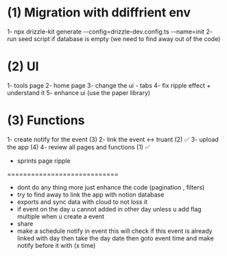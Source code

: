 # (1) Migration with ddiffrient env
1- npx drizzle-kit generate --config=drizzle-dev.config.ts --name=init
2- run seed script if database is empty (we need to find away out of the code)


# (2) UI
1- tools page 
2- home page 
3- change the ui - tabs
4- fix ripple effect + understand it
5- enhance ui (use the paper library)


# (3) Functions
1- create notify for the event (3) 
2- link the event <-> truant (2) ✅
3- upload the app (4)
4- review all pages and functions (1) ✅


- sprints page ripple


============================

- dont do any thing more just enhance the code (pagination , filters)
- try to find away to link the app with notion database
- exports and sync data with cloud to not loss it 
- if event on the day u cannot added in other day unless u add flag multiple when u create a event 
- share
- make a schedule notify in event this will check if this event is already linked with day then take the day date then goto event time and make notify before it with (x time)

